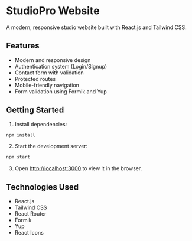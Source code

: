 # StudioPro Website

A modern, responsive studio website built with React.js and Tailwind CSS.

## Features

- Modern and responsive design
- Authentication system (Login/Signup)
- Contact form with validation
- Protected routes
- Mobile-friendly navigation
- Form validation using Formik and Yup

## Getting Started

1. Install dependencies:
```bash
npm install
```

2. Start the development server:
```bash
npm start
```

3. Open [http://localhost:3000](http://localhost:3000) to view it in the browser.

## Technologies Used

- React.js
- Tailwind CSS
- React Router
- Formik
- Yup
- React Icons
